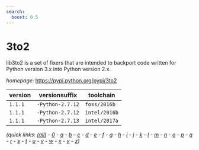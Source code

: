 ```yaml
---
search:
  boost: 0.5
---
```

# 3to2

lib3to2 is a set of fixers that are intended to backport code written for Python version 3.x  into Python version 2.x.

*homepage*: <https://pypi.python.org/pypi/3to2>

version | versionsuffix | toolchain
--------|---------------|----------
``1.1.1`` | ``-Python-2.7.12`` | ``foss/2016b``
``1.1.1`` | ``-Python-2.7.12`` | ``intel/2016b``
``1.1.1`` | ``-Python-2.7.13`` | ``intel/2017a``


*(quick links: [(all)](../index.md) - [0](../0/index.md) - [a](../a/index.md) - [b](../b/index.md) - [c](../c/index.md) - [d](../d/index.md) - [e](../e/index.md) - [f](../f/index.md) - [g](../g/index.md) - [h](../h/index.md) - [i](../i/index.md) - [j](../j/index.md) - [k](../k/index.md) - [l](../l/index.md) - [m](../m/index.md) - [n](../n/index.md) - [o](../o/index.md) - [p](../p/index.md) - [q](../q/index.md) - [r](../r/index.md) - [s](../s/index.md) - [t](../t/index.md) - [u](../u/index.md) - [v](../v/index.md) - [w](../w/index.md) - [x](../x/index.md) - [y](../y/index.md) - [z](../z/index.md))*


